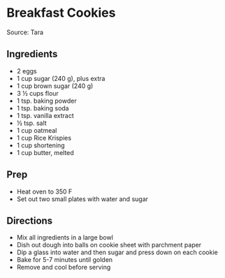 # Breakfast Cookies

Source: Tara

## Ingredients

- 2 eggs
- 1 cup sugar (240 g), plus extra
- 1 cup brown sugar (240 g)
- 3 ½ cups flour
- 1 tsp. baking powder
- 1 tsp. baking soda
- 1 tsp. vanilla extract
- ½ tsp. salt
- 1 cup oatmeal
- 1 cup Rice Krispies
- 1 cup shortening
- 1 cup butter, melted

## Prep

- Heat oven to 350 F
- Set out two small plates with water and sugar

## Directions

- Mix all ingredients in a large bowl
- Dish out dough into balls on cookie sheet with parchment paper
- Dip a glass into water and then sugar and press down on each cookie
- Bake for 5-7 minutes until golden
- Remove and cool before serving
